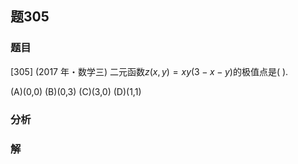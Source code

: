 ## 题305
### 题目
[305] (2017 年・数学三) 二元函数$z( {x, y})  = {xy}( {3 - x - y})$的极值点是(   ).

(A)(0,0) (B)(0,3) (C)(3,0) (D)(1,1)
### 分析

### 解